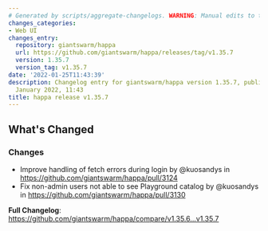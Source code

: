 ```yaml
---
# Generated by scripts/aggregate-changelogs. WARNING: Manual edits to this files will be overwritten.
changes_categories:
- Web UI
changes_entry:
  repository: giantswarm/happa
  url: https://github.com/giantswarm/happa/releases/tag/v1.35.7
  version: 1.35.7
  version_tag: v1.35.7
date: '2022-01-25T11:43:39'
description: Changelog entry for giantswarm/happa version 1.35.7, published on 25
  January 2022, 11:43
title: happa release v1.35.7
---
```


<!-- Release notes generated using configuration in .github/release.yml at master -->

## What's Changed
### Changes
* Improve handling of fetch errors during login by @kuosandys in https://github.com/giantswarm/happa/pull/3124
* Fix non-admin users not able to see Playground catalog by @kuosandys in https://github.com/giantswarm/happa/pull/3130


**Full Changelog**: https://github.com/giantswarm/happa/compare/v1.35.6...v1.35.7
